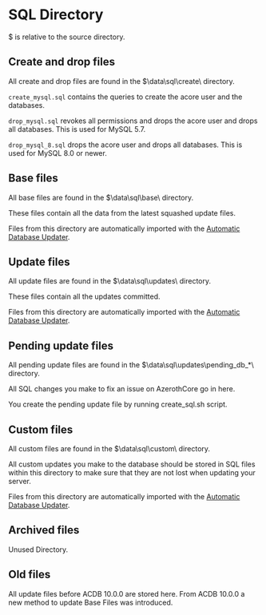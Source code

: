 # SQL Directory

$ is relative to the source directory.

## Create and drop files

All create and drop files are found in the $\data\sql\create\ directory.

`create_mysql.sql` contains the queries to create the acore user and the databases.

`drop_mysql.sql` revokes all permissions and drops the acore user and drops all databases. This is used for MySQL 5.7.

`drop_mysql_8.sql` drops the acore user and drops all databases. This is used for MySQL 8.0 or newer.

## Base files

All base files are found in the $\data\sql\base\ directory.

These files contain all the data from the latest squashed update files.

Files from this directory are automatically imported with the [Automatic Database Updater](database-installation#automatic-database-updater-default-recommended).

## Update files

All update files are found in the $\data\sql\updates\ directory.

These files contain all the updates committed.

Files from this directory are automatically imported with the [Automatic Database Updater](database-installation#automatic-database-updater-default-recommended).

## Pending update files

All pending update files are found in the $\data\sql\updates\pending_db_*\ directory.

All SQL changes you make to fix an issue on AzerothCore go in here.

You create the pending update file by running create_sql.sh script.

## Custom files

All custom files are found in the $\data\sql\custom\ directory.

All custom updates you make to the database should be stored in SQL files within this directory to make sure that they are not lost when updating your server.

Files from this directory are automatically imported with the [Automatic Database Updater](database-installation#automatic-database-updater-default-recommended).

## Archived files

Unused Directory.

## Old files

All update files before ACDB 10.0.0 are stored here. From ACDB 10.0.0 a new method to update Base Files was introduced.
